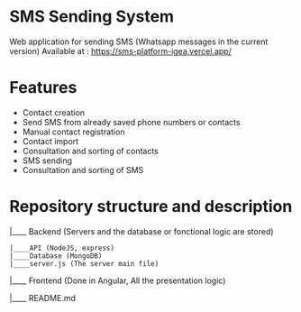 # SMS Sending System

Web application for sending SMS (Whatsapp messages in the current version)
Available at : https://sms-platform-igea.vercel.app/

# Features

- Contact creation
- Send SMS from already saved phone numbers or contacts
- Manual contact registration
- Contact import
- Consultation and sorting of contacts
- SMS sending
- Consultation and sorting of SMS

# Repository structure and description

|____ Backend (Servers and the database or fonctional logic are stored)

    |____API (NodeJS, express)
    |____Database (MongoDB)
	|____server.js (The server main file)

|____ Frontend (Done in Angular, All the presentation logic)

|____ README.md
